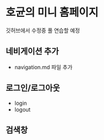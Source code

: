 # 호균의 미니 홈페이지
깃허브에서 수정중 풀 연습할 예정

## 네비게이션 추가
- navigation.md 파일 추가


## 로그인/로그아웃
- login
- logout

## 검색창
